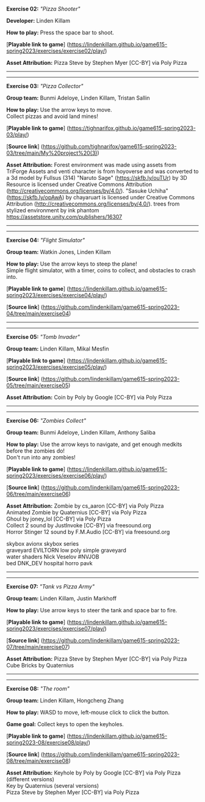 **Exercise 02:** _"Pizza Shooter"_

**Developer:** Linden Killam

**How to play:**
Press the space bar to shoot.

[**Playable link to game**] (https://lindenkillam.github.io/game615-spring2023/exercises/exercise02/play/)

**Asset Attribution:**
Pizza Steve by Stephen Myer [CC-BY] via Poly Pizza

________________________________________________________


________________________________________________________

**Exercise 03:** _"Pizza Collector"_

**Group team:** Bunmi Adeloye, Linden Killam, Tristan Sallin

**How to play:**
Use the arrow keys to move.<br>
Collect pizzas and avoid land mines!

[**Playable link to game**] (https://tighnarifox.github.io/game615-spring2023-03/play/)

[**Source link**] (https://github.com/tighnarifox/game615-spring2023-03/tree/main/My%20project%20(3))

**Asset Attribution:**
Forest environment was made using assets from TriForge Assets and venti character is from hoyoverse and was converted to a 3d model by Fullsus
(314)
"Naruto Sage" (https://skfb.ly/ouTUr) by 3D Resource is licensed under Creative Commons Attribution (http://creativecommons.org/licenses/by/4.0/).
"Sasuke Uchiha" (https://skfb.ly/opAwA) by chayaruart is licensed under Creative Commons Attribution (http://creativecommons.org/licenses/by/4.0/).
trees from stylized environment by ink phantom https://assetstore.unity.com/publishers/16307

________________________________________________________


________________________________________________________

**Exercise 04:** _"Flight Simulator"_
 
**Group team:** Watkin Jones, Linden Killam

**How to play:**
Use the arrow keys to steep the plane!<br>
Simple flight simulator, with a timer, coins to collect, and obstacles to crash into.

[**Playable link to game**] (https://lindenkillam.github.io/game615-spring2023/exercises/exercise04/play/)

[**Source link**] (https://github.com/lindenkillam/game615-spring2023-04/tree/main/exercise04)

________________________________________________________


________________________________________________________

**Exercise 05:** _"Tomb Invader"_

**Group team:** Linden Killam, Mikal Mesfin

[**Playable link to game**] (https://lindenkillam.github.io/game615-spring2023/exercises/exercise05/play/)

[**Source link**] (https://github.com/lindenkillam/game615-spring2023-05/tree/main/exercise05)

**Asset Attribution:**
Coin by Poly by Google [CC-BY] via Poly Pizza

________________________________________________________


________________________________________________________

**Exercise 06:** _"Zombies Collect"_

**Group team:** Bunmi Adeloye, Linden Killam, Anthony Saliba

**How to play:**
Use the arrow keys to navigate, and get enough medkits before the zombies do!<br>
Don't run into any zombies!

[**Playable link to game**] (https://lindenkillam.github.io/game615-spring2023/exercises/exercise06/play/)

[**Source link**] (https://github.com/lindenkillam/game615-spring2023-06/tree/main/exercise06)

**Asset Attribution:**
Zombie by cs_aaron [CC-BY] via Poly Pizza<br>
Animated Zombie by Quaternius [CC-BY] via Poly Pizza<br>
Ghoul by joney_lol [CC-BY] via Poly Pizza<br>
Collect 2 sound by JustInvoke [CC-BY] via freesound.org<br>
Horror Stinger 12 sound by F.M.Audio [CC-BY] via freesound.org<br>

skybox avionx skybox series<br>
graveyard EVILTORN low poly simple graveyard<br>
water shaders Nick Veselov #NVJOB<br>
bed DNK_DEV hospital horro pavk<br>

________________________________________________________


________________________________________________________

**Exercise 07:** _"Tank vs Pizza Army"_

**Group team:** Linden Killam, Justin Markhoff

**How to play:**
Use arrow keys to steer the tank and space bar to fire.

[**Playable link to game**] (https://lindenkillam.github.io/game615-spring2023/exercises/exercise07/play/)

[**Source link**] (https://github.com/lindenkillam/game615-spring2023-07/tree/main/exercise07)

**Asset Attribution:**
Pizza Steve by Stephen Myer [CC-BY] via Poly Pizza<br>
Cube Bricks by Quaternius<br>

________________________________________________________


________________________________________________________

**Exercise 08:** _"The room"_
 
**Group team:** Linden Killam, Hongcheng Zhang

**How to play:** 
WASD to move, left-mouse click to click the button. 

**Game goal:** 
Collect keys to open the keyholes.

[**Playable link to game**] (https://lindenkillam.github.io/game615-spring2023-08/exercise08/play/) 

[**Source link**] (https://github.com/lindenkillam/game615-spring2023-08/tree/main/exercise08) 

**Asset Attribution:**
Keyhole by Poly by Google [CC-BY] via Poly Pizza (different versions)<br>
Key by Quaternius (several versions)<br>
Pizza Steve by Stephen Myer [CC-BY] via Poly Pizza<br>
